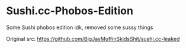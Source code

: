 # Sushi.cc-Phobos-Edition
Some Sushi phobos edition idk, removed some sussy things

Original src: https://github.com/BigJayMuffinSkidsShit/sushi.cc-leaked
